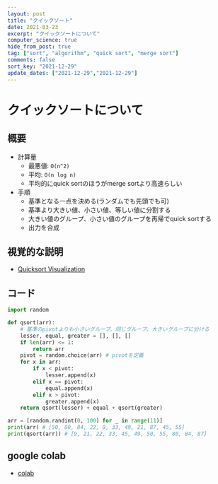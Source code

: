 ```yaml
---
layout: post
title: "クイックソート"
date: 2021-03-23
excerpt: "クイックソートについて"
computer_science: true
hide_from_post: true
tag: ["sort", "algorithm", "quick sort", "merge sort"]
comments: false
sort_key: "2021-12-29"
update_dates: ["2021-12-29","2021-12-29"]
---
```


# クイックソートについて


## 概要
 - 計算量
   - 最悪値: `O(n^2)`
   - 平均: `O(n log n)`
   - 平均的にquick sortのほうがmerge sortより高速らしい
 - 手順
   - 基準となる一点を決める(ランダムでも先頭でも可)
   - 基準より大きい値、小さい値、等しい値に分割する
   - 大きい値のグループ、小さい値のグループを再帰でquick sortする
   - 出力を合成

## 視覚的な説明
 - [Quicksort Visualization](https://opendsa-server.cs.vt.edu/embed/quicksortAV)

## コード

```python
import random

def qsort(arr):
    # 基準のpivotよりも小さいグループ、同じグループ、大きいグループに分ける
    lesser, equal, greater = [], [], []
    if len(arr) <= 1:
        return arr
    pivot = random.choice(arr) # pivotを定義
    for x in arr:
        if x < pivot:
            lesser.append(x)
        elif x == pivot:
            equal.append(x)
        elif x > pivot:
            greater.append(x)
    return qsort(lesser) + equal + qsort(greater)

arr = [random.randint(0, 100) for _ in range(11)]
print(arr) # [50, 80, 84, 22, 9, 33, 49, 21, 87, 45, 55]
print(qsort(arr)) # [9, 21, 22, 33, 45, 49, 50, 55, 80, 84, 87]
```

## google colab
 - [colab](https://colab.research.google.com/drive/14eDJlFGnq_tNH6Vkv4r6c58Sr0uAaK_D?usp=sharing)
